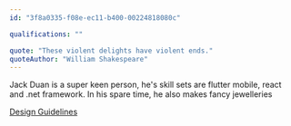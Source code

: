 ```yaml
---
id: "3f8a0335-f08e-ec11-b400-00224818080c"

qualifications: ""

quote: "These violent delights have violent ends."
quoteAuthor: "William Shakespeare"
---
```


[Editing your profile]: https://github.com/SSWConsulting/People/wiki/3.-Editing-your-profile

Jack Duan is a super keen person, he's skill sets are flutter mobile, react and .net framework. In his spare time, he also makes fancy jewelleries

[Design Guidelines](https://www.ssw.com.au/ssw/logo/ssw/)


